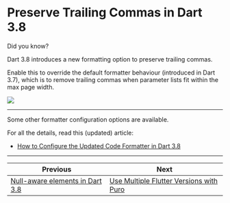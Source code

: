 # Preserve Trailing Commas in Dart 3.8

Did you know?

Dart 3.8 introduces a new formatting option to preserve trailing commas.

Enable this to override the default formatter behaviour (introduced in Dart 3.7), which is to remove trailing commas when parameter lists fit within the max page width.

![](253.png)

<!--
# New formatting option
# analysis_options.yaml
formatter:
  trailing_commas: preserve

# Available in Dart 3.8
# pubspec.yaml
environment:
  sdk: ^3.8.0

Enable this to override the default formatter behaviour, which removes trailing commas when parameter lists fit within the max page width.

Example: adding trailing comma + dart format

Default behavior: remove trailing comma, inline if it fits within page width

const WelcomeAppIntro({super.key, this.onNewApp});

New option: preserve trailing comma and format over multiple lines

const WelcomeAppIntro({
  super.key,
  this.onNewApp,
});
-->

---

Some other formatter configuration options are available.

For all the details, read this (updated) article:

- [How to Configure the Updated Code Formatter in Dart 3.8](https://codewithandrea.com/articles/updated-formatter-dart-3-8/)

---

| Previous | Next |
| -------- | ---- |
| [Null-aware elements in Dart 3.8](../0252-null-aware-elements-dart-3.8/index.md) | [Use Multiple Flutter Versions with Puro](../0254-multiple-flutter-versions-puro/index.md) |


<!-- TWITTER|https://x.com/biz84/status/1925126563588194639 -->
<!-- LINKEDIN|https://www.linkedin.com/posts/andreabizzotto_did-you-know-dart-38-introduces-a-new-activity-7330892354045804547-c-pC -->
<!-- BLUESKY|https://bsky.app/profile/codewithandrea.com/post/3lpod6unsd224 -->